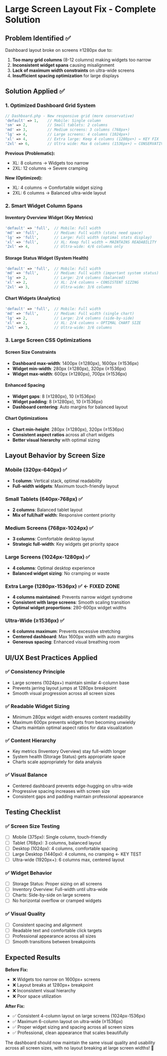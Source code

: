 # Large Screen Layout Fix - Complete Solution

## Problem Identified ✅
Dashboard layout broke on screens ≥1280px due to:
1. **Too many grid columns** (8-12 columns) making widgets too narrow
2. **Inconsistent widget spans** causing misalignment  
3. **Lack of maximum width constraints** on ultra-wide screens
4. **Insufficient spacing optimization** for large displays

## Solution Applied ✅

### 1. **Optimized Dashboard Grid System**
```php
// Dashboard.php - New responsive grid (more conservative)
'default' => 1,    // Mobile: Single column
'sm' => 2,         // Small tablets: 2 columns  
'md' => 3,         // Medium screens: 3 columns (768px+)
'lg' => 4,         // Large screens: 4 columns (1024px+)
'xl' => 4,         // Extra large: Keep 4 columns (1280px+) ← KEY FIX
'2xl' => 6,        // Ultra wide: Max 6 columns (1536px+) ← CONSERVATIVE MAX
```

**Previous (Problematic):**
- XL: 8 columns → Widgets too narrow
- 2XL: 12 columns → Severe cramping

**New (Optimized):**
- XL: 4 columns → Comfortable widget sizing
- 2XL: 6 columns → Balanced ultra-wide layout

### 2. **Smart Widget Column Spans**

#### **Inventory Overview Widget (Key Metrics)**
```php
'default' => 'full',  // Mobile: Full width
'md' => 'full',       // Medium: Full width (stats need space)
'lg' => 'full',       // Large: Full width (optimal stats display)
'xl' => 'full',       // XL: Keep full width ← MAINTAINS READABILITY
'2xl' => 4,           // Ultra-wide: 4/6 columns only
```

#### **Storage Status Widget (System Health)**
```php
'default' => 'full',  // Mobile: Full width
'md' => 'full',       // Medium: Full width (important system status)
'lg' => 2,            // Large: 2/4 columns (balanced)
'xl' => 2,            // XL: 2/4 columns ← CONSISTENT SIZING
'2xl' => 3,           // Ultra-wide: 3/6 columns
```

#### **Chart Widgets (Analytics)**
```php
'default' => 'full',  // Mobile: Full width
'md' => 'full',       // Medium: Full width (single chart)
'lg' => 2,            // Large: 2/4 columns (side-by-side)
'xl' => 2,            // XL: 2/4 columns ← OPTIMAL CHART SIZE
'2xl' => 3,           // Ultra-wide: 3/6 columns
```

### 3. **Large Screen CSS Optimizations**

#### **Screen Size Constraints**
- **Dashboard max-width**: 1400px (≥1280px), 1600px (≥1536px)
- **Widget min-width**: 280px (≥1280px), 320px (≥1536px)  
- **Widget max-width**: 600px (≥1280px), 700px (≥1536px)

#### **Enhanced Spacing**
- **Widget gaps**: 8 (≥1280px), 10 (≥1536px)
- **Widget padding**: 8 (≥1280px), 10 (≥1536px)
- **Dashboard centering**: Auto margins for balanced layout

#### **Chart Optimizations**
- **Chart min-height**: 280px (≥1280px), 320px (≥1536px)
- **Consistent aspect ratios** across all chart widgets
- **Better visual hierarchy** with optimal sizing

## **Layout Behavior by Screen Size**

### **Mobile (320px-640px)** ✅
- **1 column**: Vertical stack, optimal readability
- **Full-width widgets**: Maximum touch-friendly layout

### **Small Tablets (640px-768px)** ✅  
- **2 columns**: Balanced tablet layout
- **Mix of full/half width**: Responsive content priority

### **Medium Screens (768px-1024px)** ✅
- **3 columns**: Comfortable desktop layout
- **Strategic full-width**: Key widgets get priority space

### **Large Screens (1024px-1280px)** ✅
- **4 columns**: Optimal desktop experience
- **Balanced widget sizing**: No cramping or waste

### **Extra Large (1280px-1536px)** ✅ **← FIXED ZONE**
- **4 columns maintained**: Prevents narrow widget syndrome
- **Consistent with large screens**: Smooth scaling transition
- **Optimal widget proportions**: 280-600px widget widths

### **Ultra-Wide (≥1536px)** ✅
- **6 columns maximum**: Prevents excessive stretching
- **Centered dashboard**: Max 1600px width with auto margins
- **Generous spacing**: Enhanced visual breathing room

## **UI/UX Best Practices Applied**

### **✅ Consistency Principle**
- Large screens (1024px+) maintain similar 4-column base
- Prevents jarring layout jumps at 1280px breakpoint
- Smooth visual progression across all screen sizes

### **✅ Readable Widget Sizing**
- Minimum 280px widget width ensures content readability
- Maximum 600px prevents widgets from becoming unwieldy
- Charts maintain optimal aspect ratios for data visualization

### **✅ Content Hierarchy**
- Key metrics (Inventory Overview) stay full-width longer
- System health (Storage Status) gets appropriate space
- Charts scale appropriately for data analysis

### **✅ Visual Balance**
- Centered dashboard prevents edge-hugging on ultra-wide
- Progressive spacing increases with screen size
- Consistent gaps and padding maintain professional appearance

## **Testing Checklist**

### **✅ Screen Size Testing**
- [ ] Mobile (375px): Single column, touch-friendly
- [ ] Tablet (768px): 3 columns, balanced layout  
- [ ] Desktop (1024px): 4 columns, comfortable spacing
- [ ] Large Desktop (1440px): 4 columns, no cramping ← KEY TEST
- [ ] Ultra-wide (1920px+): 6 columns max, centered layout

### **✅ Widget Behavior**
- [ ] Storage Status: Proper sizing on all screens
- [ ] Inventory Overview: Full-width until ultra-wide
- [ ] Charts: Side-by-side on large screens
- [ ] No horizontal overflow or cramped widgets

### **✅ Visual Quality**
- [ ] Consistent spacing and alignment
- [ ] Readable text and comfortable click targets
- [ ] Professional appearance across all sizes
- [ ] Smooth transitions between breakpoints

## **Expected Results**

**Before Fix:**
- ❌ Widgets too narrow on 1600px+ screens
- ❌ Layout breaks at 1280px+ breakpoint
- ❌ Inconsistent visual hierarchy
- ❌ Poor space utilization

**After Fix:**
- ✅ Consistent 4-column layout on large screens (1024px-1536px)
- ✅ Maximum 6-column layout on ultra-wide (≥1536px)
- ✅ Proper widget sizing and spacing across all screen sizes
- ✅ Professional, clean appearance that scales beautifully

The dashboard should now maintain the same visual quality and usability across all screen sizes, with no layout breaking at large screen widths! 🚀
